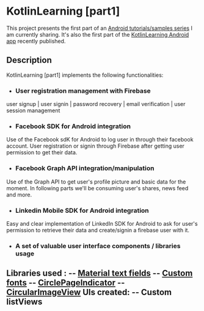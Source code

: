 # KotlinLearning [part1]
This project presents the first part of an [Android tutorials/samples series](http://www.amalhichri.net) I am currently sharing.
It's also the first part of the [KotlinLearning Android app](http://www.amalhichri.net) recently published.

## Description

KotlinLearning [part1] implements the following functionalities:

* ### User registration management with Firebase
user signup | user signin | password recovery | email verification | user session management

* ### Facebook SDK for Android integration
Use of the Facebook sdK for Android to log user in through their facebook account.
User registration or signin through Firebase after getting user permission to get their data.


* ### Facebook Graph API integration/manipulation
Use of the Graph API to get user's profile picture and basic data for the moment.
In following parts we'll be consuming user's shares, news feed and more.

* ### Linkedin Mobile SDK for Android integration
Easy and clear implementation of LinkedIn SDK for Android to ask for user's permission to retrieve their data and create/signin a firebase user with it.


* ### A set of valuable user interface components / libraries usage
Libraries used :
-- [Material text fields](https://github.com/rey5137/Material/wiki/Text-Field)
-- [Custom fonts](https://github.com/chrisjenx/Calligraphy)
-- [CirclePageIndicator](https://github.com/ongakuer/CircleIndicator)
-- [CircularImageView](https://github.com/hdodenhof/CircleImageView)
UIs created:
-- Custom listViews  
--